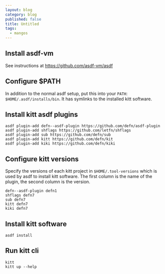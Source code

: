 ```yaml
---
layout: blog
category: blog
published: false
title: Untitled
tags:
  - mangos
---
```

## Install asdf-vm

See instructions at https://github.com/asdf-vm/asdf

## Configure $PATH

In addition to the normal asdf setup, put this into your `PATH`: `$HOME/.asdf/installs/bin`.  It has symlinks to the installed kitt software.

## Install kitt asdf plugins

```
asdf plugin-add defn--asdf-plugin https://github.com/defn/asdf-plugin
asdf plugin-add shflags https://github.com/letfn/shflags
asdf plugin-add sub https://github.com/defn/sub
asdf plugin-add kitt https://github.com/defn/kit
asdf plugin-add kiki https://github.com/defn/kiki
```

## Configure kitt versions

Specify the versions of each kitt project in `$HOME/.tool-versions` which is used by asdf to install kitt software.  The first column is the name of the plugin, the second column is the version.

```
defn--asdf-plugin defn1
shflags defn7
sub defn7
kitt defn7
kiki defn7
```

## Install kitt software

`asdf install`

## Run kitt cli

```
kitt
kitt up --help
```
